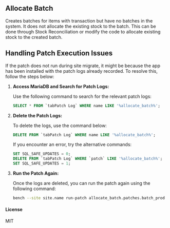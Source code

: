 ## Allocate Batch

Creates batches for items with transaction but have no batches in the system. It does not allocate the existing stock to the batch. This can be done through Stock Reconciliation or modify the code to allocate existing stock to the created batch.

## Handling Patch Execution Issues

If the patch does not run during site migrate, it might be because the app has been installed with the patch logs already recorded. To resolve this, follow the steps below:

1. **Access MariaDB and Search for Patch Logs:**

    Use the following command to search for the relevant patch logs:
    
    ```sql
    SELECT * FROM `tabPatch Log` WHERE name LIKE '%allocate_batch%';
    ```

2. **Delete the Patch Logs:**

    To delete the logs, use the command below:
    
    ```sql
    DELETE FROM `tabPatch Log` WHERE name LIKE '%allocate_batch%';
    ```

    If you encounter an error, try the alternative commands:

    ```sql
    SET SQL_SAFE_UPDATES = 0;
    DELETE FROM `tabPatch Log` WHERE `patch` LIKE '%allocate_batch%';
    SET SQL_SAFE_UPDATES = 1;
    ```

3. **Run the Patch Again:**

    Once the logs are deleted, you can run the patch again using the following command:

    ```bash
    bench --site site.name run-patch allocate_batch.patches.batch_prod
    ```


#### License

MIT